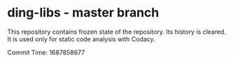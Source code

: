# ding-libs - master branch

This repository contains frozen state of the repository.
Its history is cleared. It is used only for static code
analysis with Codacy.

Commit Time: 1687858677